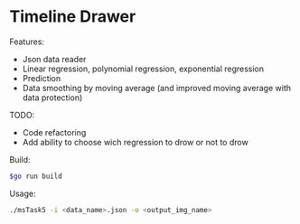 # Timeline Drawer

Features:
- Json data reader
- Linear regression, polynomial regression, exponential regression
- Prediction
- Data smoothing by moving average (and improved moving average with data protection)

TODO:
- Code refactoring
- Add ability to choose wich regression to drow or not to drow

Build:
```bash
$go run build
```

Usage:
```bash
./msTask5 -i <data_name>.json -o <output_img_name>
```

